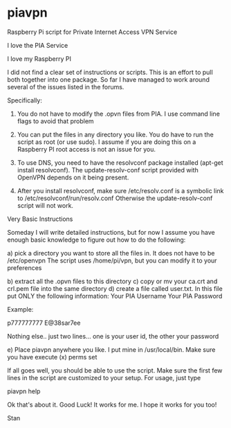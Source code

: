 # piavpn
Raspberry Pi script for Private Internet Access VPN Service

I love the PIA Service

I love my Raspberry PI

I did not find a clear set of instructions or scripts.  This
is an effort to pull both together into one package. So far
I have managed to work around several of the issues listed
in the forums.  

Specifically:

1.  You do not have to modify the .opvn files from PIA.  I
use command line flags to avoid that problem

2.  You can put the files in any directory you like.  You do 
have to run the script as root (or use sudo).  I assume if 
you are doing this on a Raspberry PI root access is not an
issue for you. 

3.  To use DNS, you need to have the resolvconf package installed
(apt-get install resolvconf).  The update-resolv-conf script
provided with OpenVPN depends on it being present.

4.  After you install resolvconf, make sure /etc/resolv.conf is 
a symbolic link to /etc/resolvconf/run/resolv.conf  Otherwise 
the update-resolv-conf script will not work.

Very Basic Instructions

Someday I will write detailed instructions, but for now I assume
you have enough basic knowledge to figure out how to do the following:

a) pick a directory you want to store all the files in.  It does not have to be
/etc/openvpn  The script uses /home/pi/vpn, but you can modify it to your preferences

b) extract all the .opvn files to this directory
c) copy or mv your  ca.crt and crl.pem file into the same directory
d) create a file called user.txt.  In this file put ONLY the following information:
Your PIA Username
Your PIA Password

Example:

p777777777
E@38sar7ee

Nothing else.. just two lines... one is your user id, the other your password

e) Place piavpn anywhere you like.  I put mine in /usr/local/bin.  Make sure you
have execute (x) perms set

If all goes well, you should be able to use the script.  Make sure the first few
lines in the script are customized to your setup.  For usage, just type 

piavpn help

Ok that's about it.  Good Luck!  It works for me.  I hope it works for you too!

Stan

 

